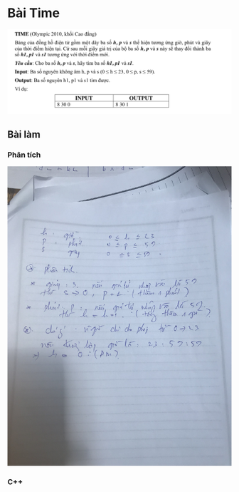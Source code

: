 # Bài Time 

<img src="./debai.png" alt="" />

## Bài làm

### Phân tích

<img src="./phantich.jpg" alt="" />

### C++

